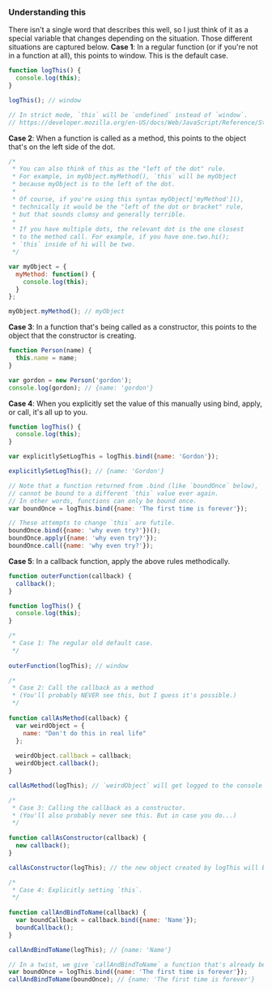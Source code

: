 
### Understanding this

There isn't a single word that describes this well, so I just think of it as a special variable that changes depending on the situation. Those different situations are captured below.
**Case 1**: In a regular function (or if you're not in a function at all), this points to window. This is the default case.
```js
function logThis() {
  console.log(this);
}

logThis(); // window

// In strict mode, `this` will be `undefined` instead of `window`. 
// https://developer.mozilla.org/en-US/docs/Web/JavaScript/Reference/Strict_mode
```
**Case 2**: When a function is called as a method, this points to the object that's on the left side of the dot.
```js
/*
 * You can also think of this as the "left of the dot" rule. 
 * For example, in myObject.myMethod(), `this` will be myObject
 * because myObject is to the left of the dot.
 *
 * Of course, if you're using this syntax myObject['myMethod'](),
 * technically it would be the "left of the dot or bracket" rule,
 * but that sounds clumsy and generally terrible.
 *
 * If you have multiple dots, the relevant dot is the one closest 
 * to the method call. For example, if you have one.two.hi();
 * `this` inside of hi will be two.
 */

var myObject = {
  myMethod: function() {
    console.log(this);
  }
};

myObject.myMethod(); // myObject
```
**Case 3**: In a function that's being called as a constructor, this points to the object that the constructor is creating.
```js
function Person(name) {
  this.name = name;
}

var gordon = new Person('gordon');
console.log(gordon); // {name: 'gordon'}
```
**Case 4**: When you explicitly set the value of this manually using bind, apply, or call, it's all up to you.
```js
function logThis() {
  console.log(this);
}

var explicitlySetLogThis = logThis.bind({name: 'Gordon'});

explicitlySetLogThis(); // {name: 'Gordon'}

// Note that a function returned from .bind (like `boundOnce` below),
// cannot be bound to a different `this` value ever again.
// In other words, functions can only be bound once.
var boundOnce = logThis.bind({name: 'The first time is forever'});

// These attempts to change `this` are futile.
boundOnce.bind({name: 'why even try?'})();
boundOnce.apply({name: 'why even try?'});
boundOnce.call({name: 'why even try?'});
```
**Case 5**: In a callback function, apply the above rules methodically.
```js
function outerFunction(callback) {
  callback();
}

function logThis() {
  console.log(this);
}

/*
 * Case 1: The regular old default case.
 */
 
outerFunction(logThis); // window

/*
 * Case 2: Call the callback as a method
 * (You'll probably NEVER see this, but I guess it's possible.)
 */
 
function callAsMethod(callback) {
  var weirdObject = {
    name: "Don't do this in real life"
  };
  
  weirdObject.callback = callback;
  weirdObject.callback();
}

callAsMethod(logThis); // `weirdObject` will get logged to the console

/*
 * Case 3: Calling the callback as a constructor. 
 * (You'll also probably never see this. But in case you do...)
 */
 
function callAsConstructor(callback) {
  new callback();
}

callAsConstructor(logThis); // the new object created by logThis will be logged to the console

/*
 * Case 4: Explicitly setting `this`.
 */
 
function callAndBindToName(callback) {
  var boundCallback = callback.bind({name: 'Name'});
  boundCallback();
}

callAndBindToName(logThis); // {name: 'Name'}

// In a twist, we give `callAndBindToName` a function that's already been bound.
var boundOnce = logThis.bind({name: 'The first time is forever'});
callAndBindToName(boundOnce); // {name: 'The first time is forever'}
```

